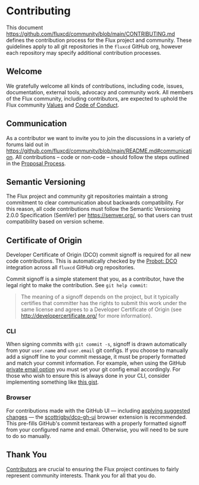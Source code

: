 # Contributing

This document <https://github.com/fluxcd/community/blob/main/CONTRIBUTING.md> defines the contribution process for the Flux project and community.
These guidelines apply to all git repositories in the `fluxcd` GitHub org, however each repository may specify additional contribution processes.

## Welcome

We gratefully welcome all kinds of contributions, including code, issues, documentation, external tools, advocacy and community work.
All members of the Flux community, including contributors, are expected to uphold the Flux community [Values](https://github.com/fluxcd/community/blob/main/GOVERNANCE.md#values) and [Code of Conduct](https://github.com/fluxcd/community/blob/main/GOVERNANCE.md#code-of-conduct).

## Communication

As a contributor we want to invite you to join the discussions in a variety of forums laid out in <https://github.com/fluxcd/community/blob/main/README.md#communication>.
All contributions – code or non-code – should follow the steps outlined in the [Proposal Process](https://github.com/fluxcd/community/blob/main/GOVERNANCE.md#proposal-process).

## Semantic Versioning

The Flux project and community git repositories maintain a strong commitment to clear communication about backwards compatibility.
For this reason, all code contributions must follow the Semantic Versioning 2.0.0 Specification (SemVer) per <https://semver.org/>, so that users can trust compatibility based on version scheme.

## Certificate of Origin

Developer Certificate of Origin (DCO) commit signoff is required for all new code contributions.
This is automatically checked by the [Probot: DCO](https://github.com/probot/dco/) integration across all `fluxcd` GitHub org repositories.

Commit signoff is a simple statement that you, as a contributor, have the legal right to make the contribution.
See `git help commit`:

> The meaning of a signoff depends on the project, but it typically certifies that committer has the rights to submit this work under the same license and agrees to a Developer Certificate of Origin (see <http://developercertificate.org/> for more information).

### CLI

When signing commits with `git commit -s`, signoff is drawn automatically from your `user.name` and `user.email` git configs.
If you choose to manually add a signoff line to your commit message, it must be properly formatted and match your commit information. For example, when using the GitHub [private email option](https://docs.github.com/en/free-pro-team@latest/github/setting-up-and-managing-your-github-user-account/setting-your-commit-email-address) you must set your git config email accordingly.
For those who wish to ensure this is always done in your CLI, consider implementing something like [this gist](https://gist.github.com/scottrigby/0c043c0bfbbdb5949e2d824fc3adeaa4).

### Browser

For contributions made with the GitHub UI — including [applying suggested changes](https://docs.github.com/en/free-pro-team@latest/github/collaborating-with-issues-and-pull-requests/incorporating-feedback-in-your-pull-request) — the [scottrigby/dco-gh-ui](https://github.com/scottrigby/dco-gh-ui) browser extension is recommended.
This pre-fills GitHub's commit textareas with a properly formatted signoff from your configured name and email.
Otherwise, you will need to be sure to do so manually.

## Thank You

[Contributors](https://github.com/fluxcd/community/blob/main/GOVERNANCE.md#contributors) are crucial to ensuring the Flux project continues to fairly represent community interests.
Thank you for all that you do.
